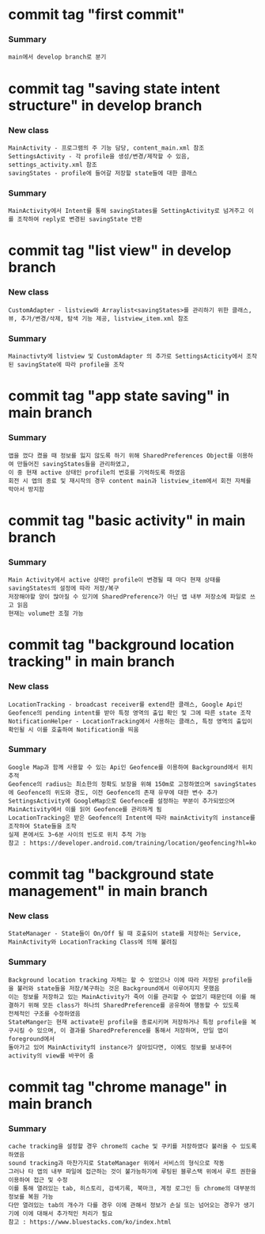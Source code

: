 # commit tag "first commit"
### Summary
    main에서 develop branch로 분기


# commit tag "saving state intent structure" in develop branch
### New class
    MainActivity - 프로그램의 주 기능 담당, content_main.xml 참조
    SettingsActivity - 각 profile을 생성/변경/제작할 수 있음, settings_activity.xml 참조
    savingStates - profile에 들어갈 저장할 state들에 대한 클래스
  
### Summary
    MainActivity에서 Intent를 통해 savingStates를 SettingActivity로 넘겨주고 이를 조작하여 reply로 변경된 savingState 반환
  
  
# commit tag "list view" in develop branch
### New class
    CustomAdapter - listview와 Arraylist<savingStates>를 관리하기 위한 클래스, 뷰, 추가/변경/삭제, 탐색 기능 제공, listview_item.xml 참조
  
### Summary
    Mainactivty에 listview 및 CustomAdapter 의 추가로 SettingsActicity에서 조작된 savingState에 따라 profile을 조작


# commit tag "app state saving" in main branch
### Summary
    앱을 껐다 켰을 때 정보를 잃지 않도록 하기 위해 SharedPreferences Object를 이용하여 만들어진 savingStates들을 관리하였고, 
    이 중 현재 active 상태인 profile의 번호를 기억하도록 하였음
    회전 시 앱의 종료 및 재시작의 경우 content main과 listview_item에서 회전 자체를 막아서 방지함
    
    
# commit tag "basic activity" in main branch
### Summary
    Main Activity에서 active 상태인 profile이 변경될 때 마다 현재 상태를 savingStates의 설정에 따라 저장/복구
    저장해야할 양이 많아질 수 있기에 SharedPreference가 아닌 앱 내부 저장소에 파일로 쓰고 읽음
    현재는 volume만 조절 가능


# commit tag "background location tracking" in main branch
### New class
    LocationTracking - broadcast receiver를 extend한 클래스, Google Api인 Geofence의 pending intent를 받아 특정 영역의 출입 확인 및 그에 따른 state 조작
    NotificationHelper - LocationTracking에서 사용하는 클래스, 특정 영역의 출입이 확인될 시 이를 호출하여 Notification을 띄움
### Summary
    Google Map과 함께 사용할 수 있는 Api인 Geofence를 이용하여 Background에서 위치 추적
    Geofence의 radius는 최소한의 정확도 보장을 위해 150m로 고정하였으며 savingStates에 Geofence의 위도와 경도, 이전 Geofence의 존재 유무에 대한 변수 추가
    SettingsActivity에 GoogleMap으로 Geofence를 설정하는 부분이 추가되었으며 MainActivity에서 이를 읽어 Geofence를 관리하게 됨
    LocationTracking은 받은 Geofence의 Intent에 따라 mainActivity의 instance를 조작하여 State들을 조작
    실제 폰에서도 3~6분 사이의 빈도로 위치 추적 가능
    참고 : https://developer.android.com/training/location/geofencing?hl=ko
  
  
# commit tag "background state management" in main branch
### New class
    StateManager - State들이 On/Off 될 때 호출되어 state를 저장하는 Service, MainActivity와 LocationTracking Class에 의해 불려짐
### Summary
    Background location tracking 자체는 할 수 있었으나 이에 따라 저장된 profile들을 불러와 state들을 저장/복구하는 것은 Background에서 이루어지지 못했음
    이는 정보를 저장하고 있는 MainActivity가 죽어 이를 관리할 수 없었기 때문인데 이를 해결하기 위해 모든 class가 하나의 SharedPreference를 공유하여 행동할 수 있도록 
    전체적인 구조를 수정하였음
    StateManger는 현재 activate된 profile을 종료시키며 저장하거나 특정 profile을 복구시킬 수 있으며, 이 결과를 SharedPreference를 통해서 저장하며, 만일 앱이 foreground에서
    돌아가고 있어 MainActivity의 instance가 살아있다면, 이에도 정보를 보내주어 activity의 view를 바꾸어 줌


# commit tag "chrome manage" in main branch
### Summary
    cache tracking을 설정할 경우 chrome의 cache 및 쿠키를 저장하였다 불러올 수 있도록 하였음
    sound tracking과 마찬가지로 StateManager 위에서 서비스의 형식으로 작동
    그러나 타 앱의 내부 파일에 접근하는 것이 불가능하기에 루팅된 블루스택 위에서 루트 권한을 이용하여 접근 및 수정
    이를 통해 열려있는 tab, 히스토리, 검색기록, 북마크, 계정 로그인 등 chrome의 대부분의 정보를 복원 가능
    다만 열려있는 tab의 개수가 다를 경우 이에 관해서 정보가 손실 또는 넘어오는 경우가 생기기에 이에 대해서 추가적인 처리가 필요
    참고 : https://www.bluestacks.com/ko/index.html
